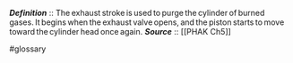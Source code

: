 ***Definition***    :: The exhaust stroke is used to purge the cylinder of burned gases. It begins when the exhaust valve opens, and the piston starts to move toward the cylinder head once again.
***Source***         :: [[PHAK Ch5]]

#glossary